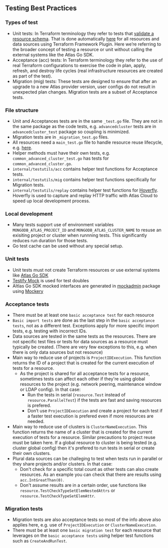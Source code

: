 
## Testing Best Practices

### Types of test

- Unit tests: In Terraform terminology they refer to tests that [validate a resource schema](https://developer.hashicorp.com/terraform/plugin/framework/handling-data/schemas#unit-testing). That is done automatically [here](https://github.com/mongodb/terraform-provider-mongodbatlas/blob/master/internal/provider/provider_test.go) for all resources and data sources using Terraform Framework Plugin. Here we’re referring to the broader concept of testing a resource or unit without calling the external systems like the Atlas Go SDK.
- Acceptance (acc) tests: In Terraform terminology they refer to the use of real Terraform configurations to exercise the code in plan, apply, refresh, and destroy life cycles (real infrastructure resources are created as part of the test).
- Migration (mig) tests: These tests are designed to ensure that after an upgrade to a new Atlas provider version, user configs do not result in unexpected plan changes. Migration tests are a subset of Acceptance tests.

### File structure

- Unit and Acceptances tests are in the same `_test.go` file. They are not in the same package as the code tests, e.g. `advancedcluster` tests are in `advancedcluster_test` package so coupling is minimized.
- Migration tests are in `_migration_test.go` files.
- All resources need a `main_test.go` file to handle resource reuse lifecycle, e.g. [here](https://github.com/mongodb/terraform-provider-mongodbatlas/blob/master/internal/service/advancedcluster/main_test.go).
- Helper methods must have their own tests, e.g. `common_advanced_cluster_test.go` has tests for `common_advanced_cluster.go`.
- `internal/testutils/acc` contains helper test functions for Acceptance tests.
- `internal/testutils/mig` contains helper test functions specifically for Migration tests.
- `internal/testutils/replay` contains helper test functions for [Hoverfly](https://docs.hoverfly.io/en/latest/). Hoverfly is used to capture and replay HTTP traffic with Atlas Cloud to speed up local development process.


### Local development

- Many tests support use of environment variables `MONGODB_ATLAS_PROJECT_ID` and `MONGODB_ATLAS_CLUSTER_NAME` to resuse an exisiting project or cluster when runnning tests. This significantly reduces run duration for those tests.
- Go test cache can be used without any special setup.

### Unit tests

- Unit tests must not create Terraform resources or use external systems like [Atlas Go SDK](https://github.com/mongodb/atlas-sdk-go)
- [Testify Mock](https://pkg.go.dev/github.com/stretchr/testify/mock) is used for test doubles
- Altlas Go SDK mocked interfaces are generated in [mockadmin](https://github.com/mongodb/atlas-sdk-go/tree/main/mockadmin) package using [Mockery](https://github.com/vektra/mockery)

### Acceptance tests

- There must be at least one `basic acceptance test` for each resource
- `Basic import tests` are done as the last step in the `basic acceptance tests`, not as a different test. Exceptions apply for more specific import tests, e.g. testing with incorrect IDs.
- Data sources are tested in the same tests as the resources. There are not specific test files or tests for data sources as a resource must typically be created. (There are very few exceptions to this, e.g. when there is only data sources but not resource)
- Main way to reduce use of projects is `ProjectIDExecution`. This function returns the ID of a project that is created for the current execution of tests for a resource.
  - As the project is shared for all acceptance tests for a resource, sometimes tests can affect each other if they're using global resources to the project (e.g. network peering, maintenance window or LDAP config). In that case:
    - Run the tests in serial (`resource.Test` instead of `resource.ParallelTest`) if the tests are fast and saving resources is prefered.
    - Don’t use `ProjectIDExecution` and create a project for each test if a faster test execution is prefered even if more resources are needed.
- Main way to reduce use of clusters is `ClusterNameExecution`. This function returns the name of a cluster that is created for the current execution of tests for a resource. Similar precautions to project reuse must be taken here. If a global resource to cluster is being tested (e.g. cluster global config) then it's prefered to run tests in serial or create their own clusters.
- Plural data sources can be challeging to test when tests run in parallel or they share projects and/or clusters. In that case:
  - Don't check for a specific total count as other tests can also create resources. As an example you can check that there are results using `acc.IntGreatThan(0)`.
  - Don't assume results are in a certain order, use functions like `resource.TestCheckTypeSetElemNestedAttrs` or `resource.TestCheckTypeSetElemAttr`.

### Migration tests

- Migration tests are also acceptance tests so most of the info above also applies here, e.g. use of `ProjectIDExecution` or `ClusterNameExecution`.
- There must be at least one `basic migration test` for each resource that leverages on the `basic acceptance tests` using helper test functions such as `CreateAndRunTest`.
